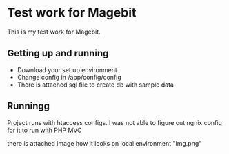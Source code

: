 # Test work for Magebit

This is my test work for Magebit.

## Getting up and running

<ul>
    <li>Download your set up environment</li>
    <li>Change config in /app/config/config</li>
    <li>There is attached sql file to create db with sample data</li> 
</ul>

## Runningg
Project runs with htaccess configs. I was not able to figure out ngnix config for it to run with PHP MVC

there is attached image how it looks on local environment "img.png"